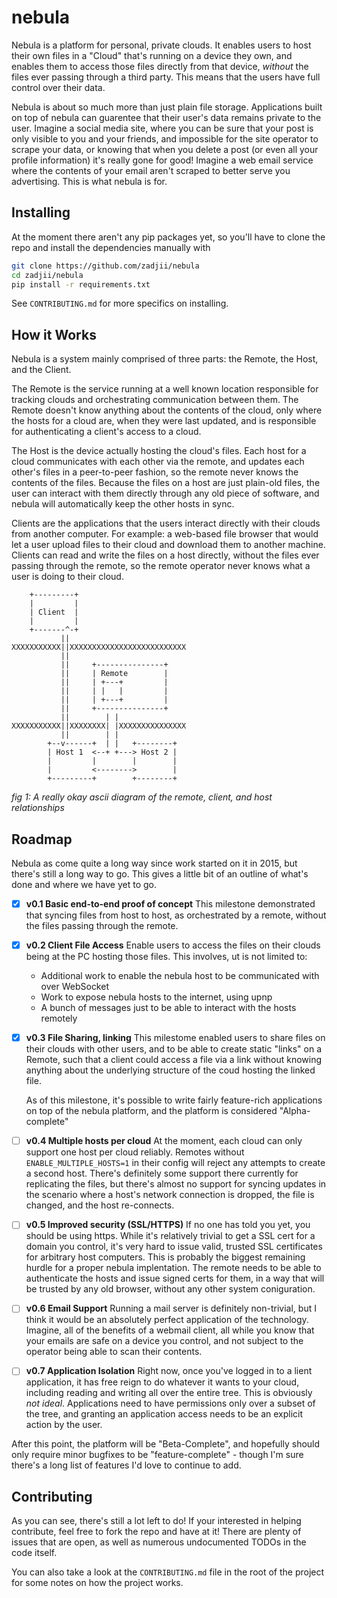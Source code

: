 # nebula

Nebula is a platform for personal, private clouds. It enables users to host their own files in a "Cloud" that's running on a device they own, and enables them to access those files directly from that device, _without_ the files ever passing through a third party. This means that the users have full control over their data.

Nebula is about so much more than just plain file storage. Applications built on top of nebula can guarentee that their user's data remains private to the user. Imagine a social media site, where you can be sure that your post is only visible to you and your friends, and impossible for the site operator to scrape your data, or knowing that when you delete a post (or even all your profile information) it's really gone for good! Imagine a web email service where the contents of your email aren't scraped to better serve you advertising. This is what nebula is for.

## Installing

At the moment there aren't any pip packages yet, so you'll have to clone the repo and install the dependencies manually with

```sh
git clone https://github.com/zadjii/nebula
cd zadjii/nebula
pip install -r requirements.txt
```

See `CONTRIBUTING.md` for more specifics on installing.

## How it Works

Nebula is a system mainly comprised of three parts: the Remote, the Host, and the Client.

The Remote is the service running at a well known location responsible for tracking clouds and orchestrating communication between them. The Remote doesn't know anything about the contents of the cloud, only where the hosts for a cloud are, when they were last updated, and is responsible for authenticating a client's access to a cloud.

The Host is the device actually hosting the cloud's files. Each host for a cloud communicates with each other via the remote, and updates each other's files in a peer-to-peer fashion, so the remote never knows the contents of the files. Because the files on a host are just plain-old files, the user can interact with them directly through any old piece of software, and nebula will automatically keep the other hosts in sync.

Clients are the applications that the users interact directly with their clouds from another computer. For example: a web-based file browser that would let a user upload files to their cloud and download them to another machine. Clients can read and write the files on a host directly, without the files ever passing through the remote, so the remote operator never knows what a user is doing to their cloud.

```
    +---------+
    |         |
    | Client  |
    |         |
    +-------^-+
           ||
XXXXXXXXXXX||XXXXXXXXXXXXXXXXXXXXXXXXXX
           ||
           ||     +---------------+
           ||     | Remote        |
           ||     | +---+         |
           ||     | |   |         |
           ||     | +---+         |
           ||     +---------------+
           ||        | |
XXXXXXXXXXX||XXXXXXXX| |XXXXXXXXXXXXXXX
           ||        | |
        +--v------+  | |   +--------+
        | Host 1  <--+ +---> Host 2 |
        |         |        |        |
        |         <-------->        |
        +---------+        +--------+

```
*fig 1: A really okay ascii diagram of the remote, client, and host relationships*



## Roadmap

Nebula as come quite a long way since work started on it in 2015, but there's still a long way to go. This gives a little bit of an outline of what's done and where we have yet to go.

- [x] **v0.1 Basic end-to-end proof of concept**
  This milestone demonstrated that syncing files from host to host, as orchestrated by a remote, without the files passing through the remote.

- [x] **v0.2 Client File Access**
  Enable users to access the files on their clouds being at the PC hosting those files. This involves, ut is not limited to:
    * Additional work to enable the nebula host to be communicated with over WebSocket
    * Work to expose nebula hosts to the internet, using upnp
    * A bunch of messages just to be able to interact with the hosts remotely

- [x] **v0.3 File Sharing, linking**
  This milestome enabled users to share files on their clouds with other users, and to be able to create static "links" on a Remote, such that a client could access a file via a link without knowing anything about the underlying structure of the coud hosting the linked file.

  As of this milestone, it's possible to write fairly feature-rich applications on top of the nebula platform, and the platform is considered "Alpha-complete"

- [ ] **v0.4 Multiple hosts per cloud**
  At the moment, each cloud can only support one host per cloud reliably. Remotes without `ENABLE_MULTIPLE_HOSTS=1` in their config will reject any attempts to create a second host. There's definitely some support there currently for replicating the files, but there's almost no support for syncing updates in the scenario where a host's network connection is dropped, the file is changed, and the host re-connects.

- [ ] **v0.5 Improved security (SSL/HTTPS)**
  If no one has told you yet, you should be using https. While it's relatively trivial to get a SSL cert for a domain you control, it's very hard to issue valid, trusted SSL certificates for arbitrary host computers.
  This is probably the biggest remaining hurdle for a proper nebula implentation. The remote needs to be able to authenticate the hosts and issue signed certs for them, in a way that will be trusted by any old browser, without any other system coniguration.

- [ ] **v0.6 Email Support**
  Running a mail server is definitely non-trivial, but I think it would be an absolutely perfect application of the technology. Imagine, all of the benefits of a webmail client, all while you know that your emails are safe on a device you control, and not subject to the operator being able to scan their contents.

- [ ] **v0.7 Application Isolation**
  Right now, once you've logged in to a lient application, it has free reign to do whatever it wants to your cloud, including reading and writing all over the entire tree. This is obviously *not ideal*. Applications need to have permissions only over a subset of the tree, and granting an application access needs to be an explicit action by the user.

After this point, the platform will be "Beta-Complete", and hopefully should only require minor bugfixes to be "feature-complete" - though I'm sure there's a long list of features I'd love to continue to add.

## Contributing

As you can see, there's still a lot left to do! If your interested in helping contribute, feel free to fork the repo and have at it! There are plenty of issues that are open, as well as numerous undocumented TODOs in the code itself.

You can also take a look at the `CONTRIBUTING.md` file in the root of the project for some notes on how the project works.


